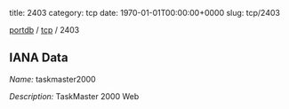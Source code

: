 title: 2403
category: tcp
date: 1970-01-01T00:00:00+0000
slug: tcp/2403

[portdb](/) / [tcp](/category/tcp.html) / 2403


## IANA Data

_Name:_ taskmaster2000

_Description:_ TaskMaster 2000 Web


